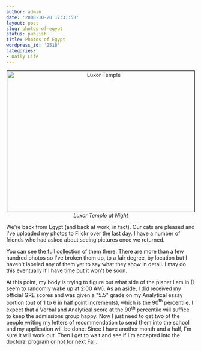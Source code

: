 ```yaml
---
author: admin
date: '2008-10-20 17:31:58'
layout: post
slug: photos-of-egypt
status: publish
title: Photos of Egypt
wordpress_id: '2518'
categories:
- Daily Life
---
```

<p align="center"><a href="http://www.flickr.com/photos/albill/2956607226/" title="Luxor Temple"><img src="http://farm4.static.flickr.com/3167/2956607226_797e1cf585.jpg" width="500" height="375" alt="Luxor Temple" border="1" /></a><br><em>Luxor Temple at Night</em></p>
We're back from Egypt (and back at work, in fact). Our cats are pleased and I've uploaded my photos to Flickr over the last day. I have a number of friends who had asked about seeing pictures once we returned.

You can see the <a href="http://www.flickr.com/photos/albill/collections/72157608214039341/">full collection</a> of them there. There are more than a few hundred photos so I've broken them up, to a fair degree, by location but I haven't labeled any of them yet to say what they show in detail. I may do this eventually if I have time but it won't be soon.

At this point, my body is trying to figure out what side of the planet I am in (I seem to randomly wake up at 2:00 AM). As an aside, I did received my official GRE scores and was given a "5.5" grade on my Analytical essay portion (out of 1 to 6 in half point increments), which is the 90<sup>th</sup> percentile. I expect that a Verbal and Analytical score at the 90<sup>th</sup> percentile will suffice to keep the admissions group happy. Now I just need to get two of the people writing my letters of recommendation to send them into the school and my application will be done. Since I have another month and a half, I'm sure it will work out. Then I get to wait and see if I'm accepted into the doctoral program or not for next Fall.
